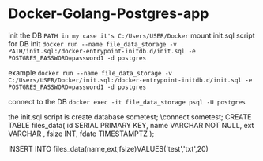 # Docker-Golang-Postgres-app


init the DB
`PATH in my case it's C:/Users/USER/Docker`
mount init.sql script for DB init
`docker run --name file_data_storage -v PATH/init.sql:/docker-entrypoint-initdb.d/init.sql -e POSTGRES_PASSWORD=password1 -d postgres`

example
`docker run --name file_data_storage -v C:/Users/USER/Docker/init.sql:/docker-entrypoint-initdb.d/init.sql -e POSTGRES_PASSWORD=password1 -d postgres`

connect to the DB
`docker exec -it file_data_storage psql -U postgres`

the init.sql script is
create database sometest;
\connect sometest;
CREATE TABLE files_data(
   id SERIAL PRIMARY KEY,
   name VARCHAR NOT NULL,
   ext VARCHAR ,
   fsize INT,
   fdate TIMESTAMPTZ
);

INSERT INTO files_data(name,ext,fsize)VALUES('test','txt',20)

